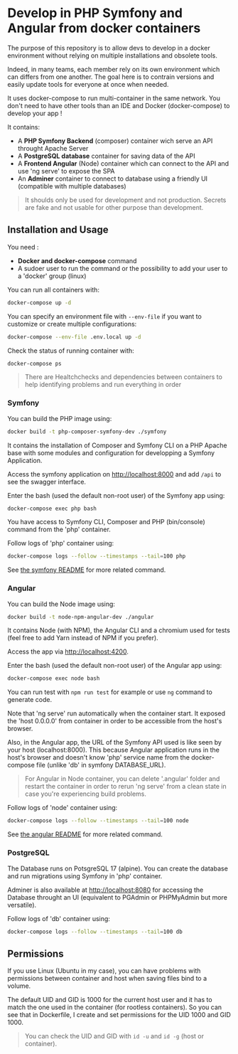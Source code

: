 # Develop in PHP Symfony and Angular from docker containers

The purpose of this repository is to allow devs to develop in a docker environment without relying on multiple installations and obsolete tools.

Indeed, in many teams, each member rely on its own environment which can differs from one another. The goal here is to contrain versions and easily update tools for everyone at once when needed.

It uses docker-compose to run multi-container in the same network.
You don't need to have other tools than an IDE and Docker (docker-compose) to develop your app !

It contains:

- A **PHP Symfony Backend** (composer) container wich serve an API throught Apache Server
- A **PostgreSQL database** container for saving data of the API
- A **Frontend Angular** (Node) container which can connect to the API and use 'ng serve' to expose the SPA
- An **Adminer** container to connect to database using a friendly UI (compatible with multiple databases)

> It shoulds only be used for development and not production. Secrets are fake and not usable for other purpose than development.

## Installation and Usage

You need :

- **Docker and docker-compose** command
- A sudoer user to run the command or the possibility to add your user to a 'docker' group (linux)

You can run all containers with:

```bash
docker-compose up -d
```

You can specify an environment file with `--env-file` if you want to customize or create multiple configurations:

```bash
docker-compose --env-file .env.local up -d
```

Check the status of running container with:

```bash
docker-compose ps
```

> There are Healtchchecks and dependencies between containers to help identifying problems and run everything in order

### Symfony

You can build the PHP image using:

```bash
docker build -t php-composer-symfony-dev ./symfony
```

It contains the installation of Composer and Symfony CLI on a PHP Apache base with some modules and configuration for developping a Symfony Application.

Access the symfony application on [http://localhost:8000](http://localhost:8000) and add `/api` to see the swagger interface.

Enter the bash (used the default non-root user) of the Symfony app using:

```bash
docker-compose exec php bash
```

You have access to Symfony CLI, Composer and PHP (bin/console) command from the 'php' container.

Follow logs of 'php' container using:

```bash
docker-compose logs --follow --timestamps --tail=100 php
```

See [the symfony README](./symfony/README.md) for more related command.

### Angular

You can build the Node image using:

```bash
docker build -t node-npm-angular-dev ./angular
```

It contains Node (with NPM), the Angular CLI and a chromium used for tests (feel free to add Yarn instead of NPM if you prefer).

Access the app via [http://localhost:4200](http://localhost:4200).

Enter the bash (used the default non-root user) of the Angular app using:

```bash
docker-compose exec node bash
```

You can run test with `npm run test` for example or use `ng` command to generate code.

Note that 'ng serve' run automatically when the container start.
It exposed the 'host 0.0.0.0' from container in order to be accessible from the host's browser.

Also, in the Angular app, the URL of the Symfony API used is like seen by your host (localhost:8000).
This because Angular application runs in the host's browser and doesn't know 'php' service name from the docker-compose file (unlike 'db' in symfony DATABASE_URL).

> For Angular in Node container, you can delete '.angular' folder and restart the container in order to rerun 'ng serve' from a clean state in case you're experiencing build problems.

Follow logs of 'node' container using:

```bash
docker-compose logs --follow --timestamps --tail=100 node
```

See [the angular README](./angular/README.md) for more related command.

### PostgreSQL

The Database runs on PotsgreSQL 17 (alpine). You can create the database and run migrations using Symfony in 'php' container.

Adminer is also available at [http://localhost:8080](http://localhost:8080) for accessing the Database throught an UI (equivalent to PGAdmin or PHPMyAdmin but more versatile).

Follow logs of 'db' container using:

```bash
docker-compose logs --follow --timestamps --tail=100 db
```

## Permissions

If you use Linux (Ubuntu in my case), you can have problems with permissions between container and host when saving files bind to a volume.

The default UID and GID is 1000 for the current host user and it has to match the one used in the container (for rootless containers).
So you can see that in Dockerfile, I create and set permissions for the UID 1000 and GID 1000.

> You can check the UID and GID with `id -u` and `id -g` (host or container).
